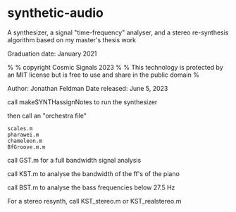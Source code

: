 # synthetic-audio

A synthesizer, a signal "time-frequency" analyser, and a stereo re-synthesis algorithm based on my master's thesis work

Graduation date: January 2021

%
% copyright Cosmic Signals 2023
%
% This technology is protected by an MIT license but is free to use and share in the public domain
%

Author: Jonathan Feldman
Date released: June 5, 2023


call makeSYNTHassignNotes to run the synthesizer

then call an "orchestra file"

    scales.m
    pharawei.m
    chameleon.m
    BfGroove.m.m

call GST.m for a full bandwidth signal analysis

call KST.m to analyse the bandwidth of the ff's of the piano

call BST.m to analyse the bass frequencies below 27.5 Hz


For a stereo resynth, call KST_stereo.m or KST_realstereo.m
